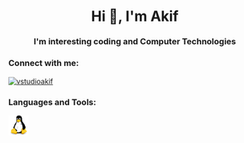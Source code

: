 <h1 align="center">Hi 👋, I'm Akif</h1>
<h3 align="center">I'm interesting coding and Computer Technologies</h3>

<h3 align="left">Connect with me:</h3>
<p align="left">
<a href="https://www.youtube.com/c/vstudioakif" target="blank"><img align="center" src="https://raw.githubusercontent.com/rahuldkjain/github-profile-readme-generator/master/src/images/icons/Social/youtube.svg" alt="vstudioakif" height="30" width="40" /></a>
</p>

<h3 align="left">Languages and Tools:</h3>
<p align="left"> <a href="https://www.linux.org/" target="_blank" rel="noreferrer"> <img src="https://raw.githubusercontent.com/devicons/devicon/master/icons/linux/linux-original.svg" alt="linux" width="40" height="40"/> </a> </p>
